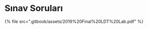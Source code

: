 # Sınav Soruları

<!--Index-->

{% file src=".gitbook/assets/2019%20Final%20LDT%20Lab.pdf" %}

<!--Index-->

